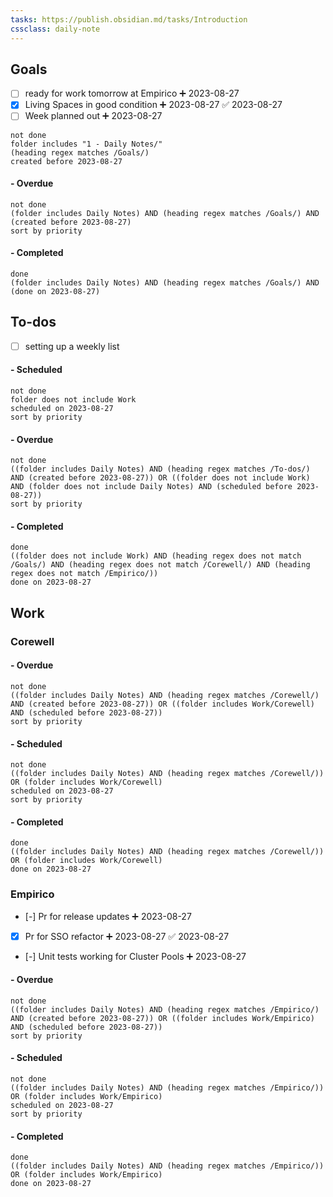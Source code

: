 ```yaml
---
tasks: https://publish.obsidian.md/tasks/Introduction
cssclass: daily-note
---
```

## Goals
- [ ] ready for work tomorrow at Empirico ➕ 2023-08-27 
- [x] Living Spaces in good condition ➕ 2023-08-27 ✅ 2023-08-27
- [ ] Week planned out ➕ 2023-08-27 
```tasks
not done
folder includes "1 - Daily Notes/"
(heading regex matches /Goals/)
created before 2023-08-27
```
#### - Overdue
```tasks
not done
(folder includes Daily Notes) AND (heading regex matches /Goals/) AND (created before 2023-08-27)
sort by priority
```
#### - Completed
```tasks
done
(folder includes Daily Notes) AND (heading regex matches /Goals/) AND (done on 2023-08-27)
```
## To-dos
- [ ] setting up a weekly list
#### - Scheduled
```tasks
not done
folder does not include Work
scheduled on 2023-08-27
sort by priority
```
#### - Overdue
```tasks
not done
((folder includes Daily Notes) AND (heading regex matches /To-dos/) AND (created before 2023-08-27)) OR ((folder does not include Work) AND (folder does not include Daily Notes) AND (scheduled before 2023-08-27))
sort by priority
```
#### - Completed
```tasks
done
((folder does not include Work) AND (heading regex does not match /Goals/) AND (heading regex does not match /Corewell/) AND (heading regex does not match /Empirico/))
done on 2023-08-27
```
## Work
### Corewell

#### - Overdue
```tasks
not done
((folder includes Daily Notes) AND (heading regex matches /Corewell/) AND (created before 2023-08-27)) OR ((folder includes Work/Corewell) AND (scheduled before 2023-08-27))
sort by priority
```
#### - Scheduled
```tasks
not done
((folder includes Daily Notes) AND (heading regex matches /Corewell/)) OR (folder includes Work/Corewell)
scheduled on 2023-08-27
sort by priority
```
#### - Completed
```tasks
done
((folder includes Daily Notes) AND (heading regex matches /Corewell/)) OR (folder includes Work/Corewell)
done on 2023-08-27
```
### Empirico
- [-] Pr for release updates ➕ 2023-08-27
- [x] Pr for SSO refactor ➕ 2023-08-27 ✅ 2023-08-27
- [-] Unit tests working for Cluster Pools ➕ 2023-08-27
#### - Overdue
```tasks
not done
((folder includes Daily Notes) AND (heading regex matches /Empirico/) AND (created before 2023-08-27)) OR ((folder includes Work/Empirico) AND (scheduled before 2023-08-27))
sort by priority
```
#### - Scheduled
```tasks
not done
((folder includes Daily Notes) AND (heading regex matches /Empirico/)) OR (folder includes Work/Empirico)
scheduled on 2023-08-27
sort by priority
```
#### - Completed
```tasks
done
((folder includes Daily Notes) AND (heading regex matches /Empirico/)) OR (folder includes Work/Empirico)
done on 2023-08-27
```

